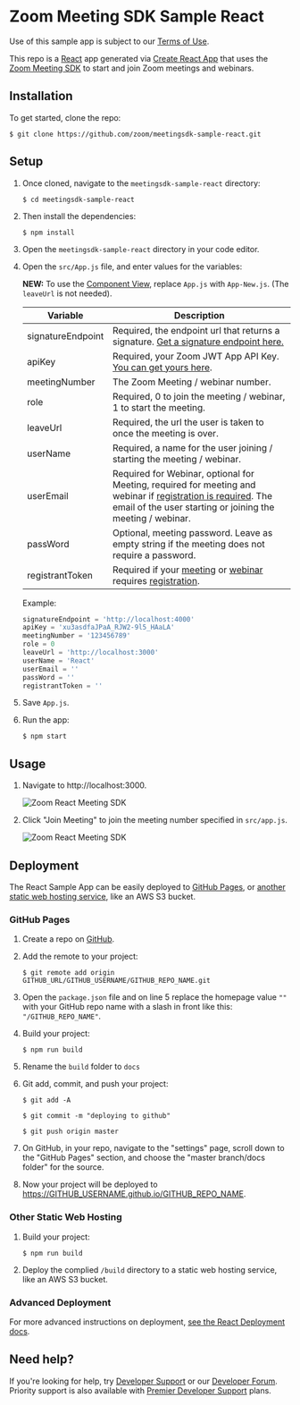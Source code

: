 # Zoom Meeting SDK Sample React

Use of this sample app is subject to our [Terms of Use](https://zoom.us/docs/en-us/zoom_api_license_and_tou.html).

This repo is a [React](https://reactjs.org/) app generated via [Create React App](https://github.com/facebook/create-react-app) that uses the [Zoom Meeting SDK](https://marketplace.zoom.us/docs/sdk/native-sdks/web) to start and join Zoom meetings and webinars.

## Installation

To get started, clone the repo:

`$ git clone https://github.com/zoom/meetingsdk-sample-react.git`

## Setup

1. Once cloned, navigate to the `meetingsdk-sample-react` directory:

   `$ cd meetingsdk-sample-react`

1. Then install the dependencies:

   `$ npm install`

1. Open the `meetingsdk-sample-react` directory in your code editor.

1. Open the `src/App.js` file, and enter values for the variables:

   **NEW:** To use the [Component View](https://marketplace.zoom.us/docs/sdk/native-sdks/web/component-view), replace `App.js` with `App-New.js`. (The `leaveUrl` is not needed).

   | Variable                   | Description |
   | -----------------------|-------------|
   | signatureEndpoint          | Required, the endpoint url that returns a signature. [Get a signature endpoint here.](https://github.com/zoom/meetingsdk-sample-signature-node.js) |
   | apiKey                   | Required, your Zoom JWT App API Key. [You can get yours here](https://marketplace.zoom.us/develop/create). |
   | meetingNumber                   | The Zoom Meeting / webinar number. |
   | role                   | Required, 0 to join the meeting / webinar, 1 to start the meeting. |
   | leaveUrl                   | Required, the url the user is taken to once the meeting is over. |
   | userName                   | Required, a name for the user joining / starting the meeting / webinar. |
   | userEmail                   | Required for Webinar, optional for Meeting, required for meeting and webinar if [registration is required]([registration](https://support.zoom.us/hc/en-us/articles/360054446052-Managing-meeting-and-webinar-registration)). The email of the user starting or joining the meeting / webinar. |
   | passWord                   | Optional, meeting password. Leave as empty string if the meeting does not require a password. |
   | registrantToken            | Required if your [meeting](https://marketplace.zoom.us/docs/sdk/native-sdks/web/client-view/meetings#join-registered) or [webinar](https://marketplace.zoom.us/docs/sdk/native-sdks/web/client-view/webinars) requires [registration](https://support.zoom.us/hc/en-us/articles/360054446052-Managing-meeting-and-webinar-registration). |

   Example:

   ```js
   signatureEndpoint = 'http://localhost:4000'
   apiKey = 'xu3asdfaJPaA_RJW2-9l5_HAaLA'
   meetingNumber = '123456789'
   role = 0
   leaveUrl = 'http://localhost:3000'
   userName = 'React'
   userEmail = ''
   passWord = ''
   registrantToken = ''
   ```

1. Save `App.js`.

1. Run the app:

   `$ npm start`

## Usage

1. Navigate to http://localhost:3000.

   ![Zoom React Meeting SDK](https://s3.amazonaws.com/user-content.stoplight.io/19808/1607987466824)

1. Click "Join Meeting" to join the meeting number specified in `src/app.js`.

   ![Zoom React Meeting SDK](https://s3.amazonaws.com/user-content.stoplight.io/19808/1607987479967)

## Deployment

The React Sample App can be easily deployed to [GitHub Pages](#github-pages), or [another static web hosting service](#other-static-web-hosting), like an AWS S3 bucket.

### GitHub Pages

1. Create a repo on [GitHub](https://github.com).

1. Add the remote to your project:

   `$ git remote add origin GITHUB_URL/GITHUB_USERNAME/GITHUB_REPO_NAME.git`

1. Open the `package.json` file and on line 5 replace the homepage value `""` with your GitHub repo name with a slash in front like this: `"/GITHUB_REPO_NAME"`.

1. Build your project:

   `$ npm run build`

1. Rename the `build` folder to `docs`

1. Git add, commit, and push your project:

   `$ git add -A`

   `$ git commit -m "deploying to github"`

   `$ git push origin master`

1. On GitHub, in your repo, navigate to the "settings" page, scroll down to the "GitHub Pages" section, and choose the "master branch/docs folder" for the source.

1. Now your project will be deployed to https://GITHUB_USERNAME.github.io/GITHUB_REPO_NAME.

### Other Static Web Hosting

1. Build your project:

   `$ npm run build`

1. Deploy the complied `/build` directory to a static web hosting service, like an AWS S3 bucket.

### Advanced Deployment

For more advanced instructions on deployment, [see the React Deployment docs](https://create-react-app.dev/docs/deployment/).

## Need help?

If you're looking for help, try [Developer Support](https://devsupport.zoom.us) or our [Developer Forum](https://devforum.zoom.us). Priority support is also available with [Premier Developer Support](https://zoom.us/docs/en-us/developer-support-plans.html) plans.
